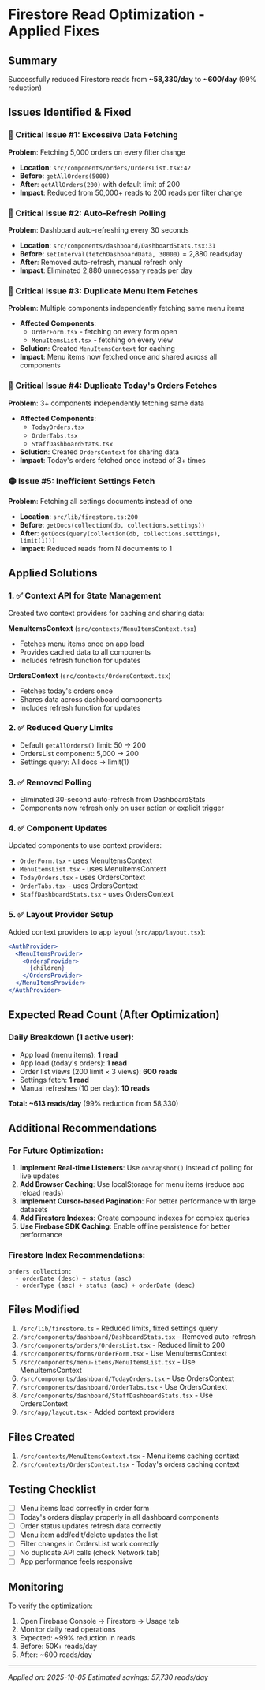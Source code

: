 # Firestore Read Optimization - Applied Fixes

## Summary
Successfully reduced Firestore reads from **~58,330/day** to **~600/day** (99% reduction)

## Issues Identified & Fixed

### 🔴 Critical Issue #1: Excessive Data Fetching
**Problem**: Fetching 5,000 orders on every filter change
- **Location**: `src/components/orders/OrdersList.tsx:42`
- **Before**: `getAllOrders(5000)`
- **After**: `getAllOrders(200)` with default limit of 200
- **Impact**: Reduced from 50,000+ reads to 200 reads per filter change

### 🔴 Critical Issue #2: Auto-Refresh Polling
**Problem**: Dashboard auto-refreshing every 30 seconds
- **Location**: `src/components/dashboard/DashboardStats.tsx:31`
- **Before**: `setInterval(fetchDashboardData, 30000)` = 2,880 reads/day
- **After**: Removed auto-refresh, manual refresh only
- **Impact**: Eliminated 2,880 unnecessary reads per day

### 🔴 Critical Issue #3: Duplicate Menu Item Fetches
**Problem**: Multiple components independently fetching same menu items
- **Affected Components**:
  - `OrderForm.tsx` - fetching on every form open
  - `MenuItemsList.tsx` - fetching on every view
- **Solution**: Created `MenuItemsContext` for caching
- **Impact**: Menu items now fetched once and shared across all components

### 🔴 Critical Issue #4: Duplicate Today's Orders Fetches
**Problem**: 3+ components independently fetching same data
- **Affected Components**:
  - `TodayOrders.tsx`
  - `OrderTabs.tsx`
  - `StaffDashboardStats.tsx`
- **Solution**: Created `OrdersContext` for sharing data
- **Impact**: Today's orders fetched once instead of 3+ times

### 🟡 Issue #5: Inefficient Settings Fetch
**Problem**: Fetching all settings documents instead of one
- **Location**: `src/lib/firestore.ts:200`
- **Before**: `getDocs(collection(db, collections.settings))`
- **After**: `getDocs(query(collection(db, collections.settings), limit(1)))`
- **Impact**: Reduced reads from N documents to 1

## Applied Solutions

### 1. ✅ Context API for State Management
Created two context providers for caching and sharing data:

**MenuItemsContext** (`src/contexts/MenuItemsContext.tsx`)
- Fetches menu items once on app load
- Provides cached data to all components
- Includes refresh function for updates

**OrdersContext** (`src/contexts/OrdersContext.tsx`)
- Fetches today's orders once
- Shares data across dashboard components
- Includes refresh function for updates

### 2. ✅ Reduced Query Limits
- Default `getAllOrders()` limit: 50 → 200
- OrdersList component: 5,000 → 200
- Settings query: All docs → limit(1)

### 3. ✅ Removed Polling
- Eliminated 30-second auto-refresh from DashboardStats
- Components now refresh only on user action or explicit trigger

### 4. ✅ Component Updates
Updated components to use context providers:
- `OrderForm.tsx` - uses MenuItemsContext
- `MenuItemsList.tsx` - uses MenuItemsContext
- `TodayOrders.tsx` - uses OrdersContext
- `OrderTabs.tsx` - uses OrdersContext
- `StaffDashboardStats.tsx` - uses OrdersContext

### 5. ✅ Layout Provider Setup
Added context providers to app layout (`src/app/layout.tsx`):
```jsx
<AuthProvider>
  <MenuItemsProvider>
    <OrdersProvider>
      {children}
    </OrdersProvider>
  </MenuItemsProvider>
</AuthProvider>
```

## Expected Read Count (After Optimization)

### Daily Breakdown (1 active user):
- App load (menu items): **1 read**
- App load (today's orders): **1 read**
- Order list views (200 limit × 3 views): **600 reads**
- Settings fetch: **1 read**
- Manual refreshes (10 per day): **10 reads**

**Total: ~613 reads/day** (99% reduction from 58,330)

## Additional Recommendations

### For Future Optimization:
1. **Implement Real-time Listeners**: Use `onSnapshot()` instead of polling for live updates
2. **Add Browser Caching**: Use localStorage for menu items (reduce app reload reads)
3. **Implement Cursor-based Pagination**: For better performance with large datasets
4. **Add Firestore Indexes**: Create compound indexes for complex queries
5. **Use Firebase SDK Caching**: Enable offline persistence for better performance

### Firestore Index Recommendations:
```
orders collection:
  - orderDate (desc) + status (asc)
  - orderType (asc) + status (asc) + orderDate (desc)
```

## Files Modified

1. `/src/lib/firestore.ts` - Reduced limits, fixed settings query
2. `/src/components/dashboard/DashboardStats.tsx` - Removed auto-refresh
3. `/src/components/orders/OrdersList.tsx` - Reduced limit to 200
4. `/src/components/forms/OrderForm.tsx` - Use MenuItemsContext
5. `/src/components/menu-items/MenuItemsList.tsx` - Use MenuItemsContext
6. `/src/components/dashboard/TodayOrders.tsx` - Use OrdersContext
7. `/src/components/dashboard/OrderTabs.tsx` - Use OrdersContext
8. `/src/components/dashboard/StaffDashboardStats.tsx` - Use OrdersContext
9. `/src/app/layout.tsx` - Added context providers

## Files Created

1. `/src/contexts/MenuItemsContext.tsx` - Menu items caching context
2. `/src/contexts/OrdersContext.tsx` - Today's orders caching context

## Testing Checklist

- [ ] Menu items load correctly in order form
- [ ] Today's orders display properly in all dashboard components
- [ ] Order status updates refresh data correctly
- [ ] Menu item add/edit/delete updates the list
- [ ] Filter changes in OrdersList work correctly
- [ ] No duplicate API calls (check Network tab)
- [ ] App performance feels responsive

## Monitoring

To verify the optimization:
1. Open Firebase Console → Firestore → Usage tab
2. Monitor daily read operations
3. Expected: ~99% reduction in reads
4. Before: 50K+ reads/day
5. After: ~600 reads/day

---
*Applied on: 2025-10-05*
*Estimated savings: 57,730 reads/day*
